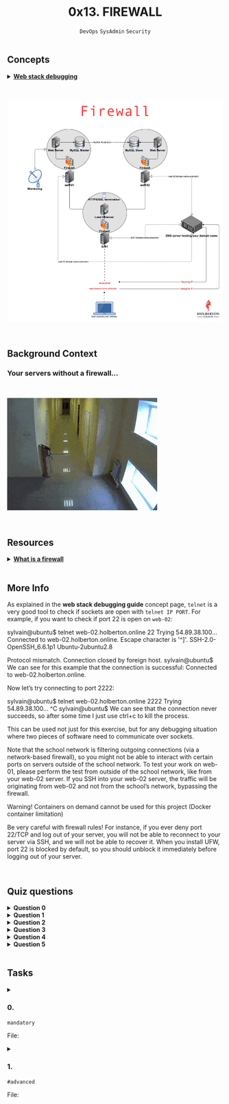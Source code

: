 <h1 align="center"><b>0x13. FIREWALL</b></h1>
<div align="center"><code>DevOps</code> <code>SysAdmin</code> <code>Security</code></div>

<br>

## Concepts
<details>
<summary><b><a href="https://intranet.alxswe.com/concepts/68">Web stack debugging</a></b></summary><br>


<br><p align="center">※※※※※※※※※※※※</p><br>
</details>

<br><div align="center"><img src="https://github.com/codenvibes/alx-system_engineering-devops/blob/master/0x13-firewall/images/V1HjQ1Y.png"></div>


<br>

## Background Context
### Your servers without a firewall…
<br><div><img src="https://github.com/codenvibes/alx-system_engineering-devops/blob/master/0x13-firewall/images/holbertonschool-firewall.gif"></div>

<br>

## Resources
<details>
<summary><b><a href="https://en.wikipedia.org/wiki/Firewall_%28computing%29">What is a firewall</a></b></summary><br>


<br><p align="center">※※※※※※※※※※※※</p><br>
</details>



<!-- <br>

**man or help:**
- `` -->

<br>

## More Info
As explained in the **web stack debugging guide** concept page, `telnet` is a very good tool to check if sockets are open with `telnet IP PORT`. For example, if you want to check if port 22 is open on `web-02`:

sylvain@ubuntu$ telnet web-02.holberton.online 22
Trying 54.89.38.100...
Connected to web-02.holberton.online.
Escape character is '^]'.
SSH-2.0-OpenSSH_6.6.1p1 Ubuntu-2ubuntu2.8

Protocol mismatch.
Connection closed by foreign host.
sylvain@ubuntu$
We can see for this example that the connection is successful: Connected to web-02.holberton.online.

Now let’s try connecting to port 2222:

sylvain@ubuntu$ telnet web-02.holberton.online 2222
Trying 54.89.38.100...
^C
sylvain@ubuntu$
We can see that the connection never succeeds, so after some time I just use ctrl+c to kill the process.

This can be used not just for this exercise, but for any debugging situation where two pieces of software need to communicate over sockets.

Note that the school network is filtering outgoing connections (via a network-based firewall), so you might not be able to interact with certain ports on servers outside of the school network. To test your work on web-01, please perform the test from outside of the school network, like from your web-02 server. If you SSH into your web-02 server, the traffic will be originating from web-02 and not from the school’s network, bypassing the firewall.

Warning!
Containers on demand cannot be used for this project (Docker container limitation)

Be very careful with firewall rules! For instance, if you ever deny port 22/TCP and log out of your server, you will not be able to reconnect to your server via SSH, and we will not be able to recover it. When you install UFW, port 22 is blocked by default, so you should unblock it immediately before logging out of your server.


<br>

## Quiz questions
<details>
<summary><b>Question 0</b></summary><br>


<br>
</details>

<details>
<summary><b>Question 1</b></summary><br>


<br>
</details>

<details>
<summary><b>Question 2</b></summary><br>


<br>
</details>

<details>
<summary><b>Question 3</b></summary><br>


<br>
</details>

<details>
<summary><b>Question 4</b></summary><br>


<br>
</details>

<details>
<summary><b>Question 5</b></summary><br>


<br>
</details>

<br>

## Tasks
<details>
<summary>

### 0. 
`mandatory`

File: []()
</summary>


</details>

<details>
<summary>

### 1. 
`#advanced`

File: []()
</summary>


</details>

